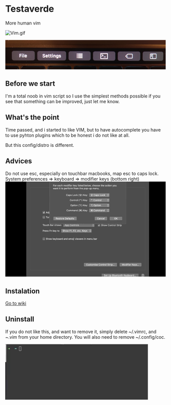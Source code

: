 # Testaverde

More human vim

![Vim.gif](./.github/vim.gif)

![Vim.gif](./.github/touchbar.jpg)

## Before we start

I'm a total noob in vim script so I use the simplest methods possible if you see
that something can be improved, just let me know.

## What's the point

Time passed, and i started to like VIM, but to have autocomplete you have to use
pyhton plugins which to be honest i do not like at all.

But this config/distro is different.

## Advices

Do not use esc, especially on touchbar macbooks, map esc to caps lock.
System preferences => keyboard => modifier keys (bottom right)
![Map caps lock to esc](./.github/esc.gif)

## Instalation

[Go to wiki](https://github.com/DesantBucie/Kinder-Vim/wiki)

## Uninstall

If you do not like this, and want to remove it, simply delete ~/.vimrc,
and ~.vim from your home directory.
You will also need to remove ~/.config/coc.

![Uninstall.gif](./.github/uninstall.gif)

